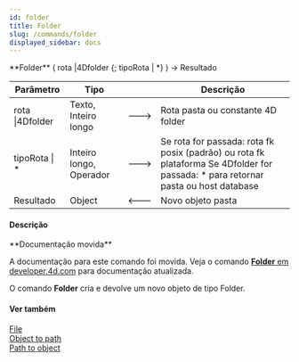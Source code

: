 ```yaml
---
id: folder
title: Folder
slug: /commands/folder
displayed_sidebar: docs
---
```


<!--REF #_command_.Folder.Syntax-->**Folder**  ( rota |4Dfolder  {; tipoRota | *} ) -> Resultado<!-- END REF-->
<!--REF #_command_.Folder.Params-->
| Parâmetro | Tipo |  | Descrição |
| --- | --- | --- | --- |
| rota &#124;4Dfolder | Texto, Inteiro longo | &#x1F852; | Rota pasta ou constante 4D folder |
| tipoRota &#124; * | Inteiro longo, Operador | &#x1F852; | Se rota for passada: rota fk posix (padrão) ou rota fk plataforma  Se 4Dfolder for passada: * para retornar pasta ou host database |
| Resultado | Object | &#x1F850; | Novo objeto pasta |

<!-- END REF-->

#### Descrição 

<!--REF #_command_.Folder.Summary-->**Documentação movida**

A documentação para este comando foi movida.<!-- END REF--> Veja o comando [ **Folder** em developer.4d.com](https://developer.4d.com/docs/API/FolderClass#folder) para documentação atualizada.

O comando **Folder**  cria e devolve um novo objeto de tipo Folder. 

#### Ver também 

[File](file.md)  
[Object to path](object-to-path.md)  
[Path to object ](path-to-object.md)  
